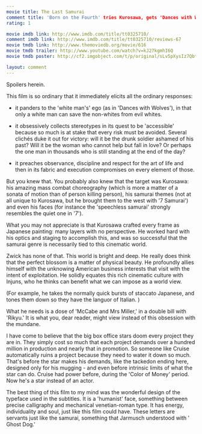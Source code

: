 ```yaml
---
movie title: The Last Samurai
comment title: 'Born on the Fourth' tries Kurosawa, gets 'Dances with Wolves'
rating: 1

movie imdb link: http://www.imdb.com/title/tt0325710/
comment imdb link: http://www.imdb.com/title/tt0325710/reviews-67
movie tmdb link: http://www.themoviedb.org/movie/616
movie tmdb trailer: http://www.youtube.com/watch?v=kJ27kgmhI6Q
movie tmdb poster: http://cf2.imgobject.com/t/p/original/sLv5pXysIz7QbtKFJy85d5yxv2W.jpg

layout: comment
---
```


Spoilers herein.

This film is so ordinary that it immediately elicits all the ordinary responses:

- it panders to the 'white man's' ego (as in 'Dances with Wolves'), in that only a white man can save the non-whites from evil whites.

- it obsessively collects stereotypes in its quest to be 'accessible' because so much is at stake that every risk must be avoided. Several clichés duke it out for victory: will it be the drunk soldier ashamed of his past? Will it be the woman who cannot help but fall in love? Or perhaps the one man in thousands who is still standing at the end of the day?

- it preaches observance, discipline and respect for the art of life and then in its fabric and execution compromises on every element of those.

But you knew that. You probably also knew that the target was Kurosawa: his amazing mass combat choreography (which is more a matter of a sonata of motion than of person killing person), his samurai themes (not at all unique to Kurosawa, but he brought them to the west with '7 Samurai') and even his faces (for instance the 'speechless samurai' strongly resembles the quiet one in '7').

What you may not appreciate is that Kurosawa crafted every frame as Japanese painting: many layers with no perspective. He worked hard with his optics and staging to accomplish this, and was so successful that the samurai genre is necessarily tied to this cinematic world.

Zwick has none of that. This world is bright and deep. He really does think that the perfect blossom is a matter of physical beauty. He profoundly allies himself with the unknowing American business interests that visit with the intent of exploitation. He solidly equates this rich cinematic culture with Injuns, who he thinks can benefit what we can impose as a world view.

(For example, he takes the normally quick bursts of staccato Japanese, and tones them down so they have the languor of Italian. )

What he needs is a dose of 'McCabe and Mrs Miller,' in a double bill with 'Rikyu.' It is what you, dear reader, might view instead of this obsession with the mundane.

I have come to believe that the big box office stars doom every project they are in. They simply cost so much that each project demands over a hundred million in production and nearly that in promotion. So someone like Cruise automatically ruins a project because they need to water it down so much. That's before the star makes his demands, like the tackedon ending here, designed only for his mugging - and even before intrinsic limits of what the star can do. Cruise had power before, during the 'Color of Money' period. Now he's a star instead of an actor.

The best thing of this film to my mind was the wonderful design of the typeface used in the subtitles. It is a 'humanist' face, something between precise calligraphy and mechanical venetian-roman type. It has energy, individuality and soul, just like this film could have. These letters are servants just like the samurai, something that Jarmusch understood with ' Ghost Dog.'